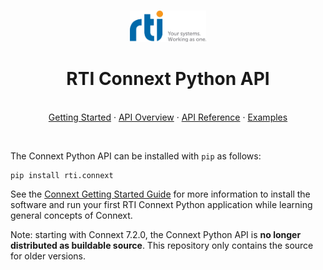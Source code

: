 <br />
<p align="center">
  <a href="https://github.com/rticommunity/connextdds-py">
    <img src="docs/source/_static/rti-logo-tag-StackedRight.png" alt="RTI Connext Python API" height="50">
  </a>
</p>


<p align="center"><h1 align="center"><strong>RTI Connext Python API</strong></h1></p>

<p align="center">
  <br />
  <a href="https://community.rti.com/static/documentation/connext-dds/current/doc/manuals/connext_dds_professional/getting_started_guide/index.html">Getting Started</a>
  ·
  <a href="https://community.rti.com/static/documentation/connext-dds/current/doc/api/connext_dds/api_python/overview.html">API Overview</a>
  ·
  <a href="https://community.rti.com/static/documentation/connext-dds/current/doc/api/connext_dds/api_python/quick.html">API Reference</a>
  ·
  <a href="https://community.rti.com/static/documentation/connext-dds/current/doc/api/connext_dds/api_python/examples.html">Examples</a>
</p>

<br>


The Connext Python API can be installed with `pip` as follows:

```
pip install rti.connext
```

See the [Connext Getting Started Guide](https://community.rti.com/static/documentation/connext-dds/current/doc/manuals/connext_dds_professional/getting_started_guide/index.html)
for more information to install the software and run your first RTI Connext Python application while learning general concepts of Connext.

Note: starting with Connext 7.2.0, the Connext Python API is **no longer
distributed as buildable source**. This repository only contains the source for older versions.
